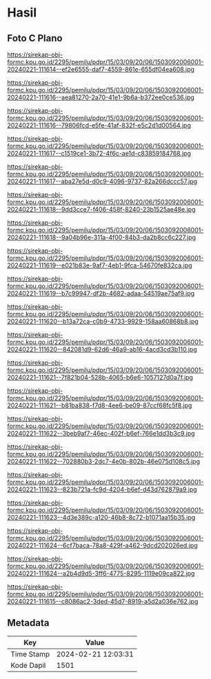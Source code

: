 # Hasil

## Foto C Plano

https://sirekap-obj-formc.kpu.go.id/2295/pemilu/pdpr/15/03/09/20/06/1503092006001-20240221-111614--ef2e6555-daf7-4559-861e-655df04ea608.jpg

https://sirekap-obj-formc.kpu.go.id/2295/pemilu/pdpr/15/03/09/20/06/1503092006001-20240221-111616--aea81270-2a70-41e1-9b6a-b372ee0ce536.jpg

https://sirekap-obj-formc.kpu.go.id/2295/pemilu/pdpr/15/03/09/20/06/1503092006001-20240221-111616--79806fcd-e5fe-41af-832f-e5c2d1d00564.jpg

https://sirekap-obj-formc.kpu.go.id/2295/pemilu/pdpr/15/03/09/20/06/1503092006001-20240221-111617--c1519ce1-3b72-4f6c-ae1d-c83859184768.jpg

https://sirekap-obj-formc.kpu.go.id/2295/pemilu/pdpr/15/03/09/20/06/1503092006001-20240221-111617--aba27e5d-d0c9-4096-9737-82a266dccc57.jpg

https://sirekap-obj-formc.kpu.go.id/2295/pemilu/pdpr/15/03/09/20/06/1503092006001-20240221-111618--9dd3cce7-f406-458f-8240-23b1525ae48e.jpg

https://sirekap-obj-formc.kpu.go.id/2295/pemilu/pdpr/15/03/09/20/06/1503092006001-20240221-111618--9a04b96e-311a-4f00-84b3-da2b8cc6c227.jpg

https://sirekap-obj-formc.kpu.go.id/2295/pemilu/pdpr/15/03/09/20/06/1503092006001-20240221-111619--e021b83e-9af7-4eb1-9fca-54670fe832ca.jpg

https://sirekap-obj-formc.kpu.go.id/2295/pemilu/pdpr/15/03/09/20/06/1503092006001-20240221-111619--b7c99947-df2b-4682-adaa-54519ae75af9.jpg

https://sirekap-obj-formc.kpu.go.id/2295/pemilu/pdpr/15/03/09/20/06/1503092006001-20240221-111620--b13a72ca-c0b9-4733-9929-158aa60868b8.jpg

https://sirekap-obj-formc.kpu.go.id/2295/pemilu/pdpr/15/03/09/20/06/1503092006001-20240221-111620--842081d9-62d6-46a9-ab16-4acd3cd3b110.jpg

https://sirekap-obj-formc.kpu.go.id/2295/pemilu/pdpr/15/03/09/20/06/1503092006001-20240221-111621--7f821b04-528b-4065-b6e6-1057127d0a7f.jpg

https://sirekap-obj-formc.kpu.go.id/2295/pemilu/pdpr/15/03/09/20/06/1503092006001-20240221-111621--b81ba838-f7d8-4ee6-be09-87ccf68fc5f8.jpg

https://sirekap-obj-formc.kpu.go.id/2295/pemilu/pdpr/15/03/09/20/06/1503092006001-20240221-111622--3beb9af7-46ec-402f-b6ef-766e1dd3b3c9.jpg

https://sirekap-obj-formc.kpu.go.id/2295/pemilu/pdpr/15/03/09/20/06/1503092006001-20240221-111622--702880b3-2dc7-4e0b-802b-46e075d108c5.jpg

https://sirekap-obj-formc.kpu.go.id/2295/pemilu/pdpr/15/03/09/20/06/1503092006001-20240221-111623--823b721a-fc9d-4204-b6ef-d43d762879a9.jpg

https://sirekap-obj-formc.kpu.go.id/2295/pemilu/pdpr/15/03/09/20/06/1503092006001-20240221-111623--4d3e389c-a120-46b8-8c72-b1071aa15b35.jpg

https://sirekap-obj-formc.kpu.go.id/2295/pemilu/pdpr/15/03/09/20/06/1503092006001-20240221-111624--6cf7baca-78a8-429f-a462-9dcd202026ed.jpg

https://sirekap-obj-formc.kpu.go.id/2295/pemilu/pdpr/15/03/09/20/06/1503092006001-20240221-111624--a2b4d9d5-3ff6-4775-8295-1119e09ca822.jpg

https://sirekap-obj-formc.kpu.go.id/2295/pemilu/pdpr/15/03/09/20/06/1503092006001-20240221-111615--c8086ac2-3ded-45d7-8919-a5d2a036e762.jpg


## Metadata

| Key        | Value               |
| ---------- | ------------------- |
| Time Stamp | 2024-02-21 12:03:31 |
| Kode Dapil | 1501                |



